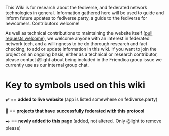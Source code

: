 This Wiki is for research about the fediverse, and federated network technologies in general. Information gathered here will be used to guide and inform future updates to fediverse.party, a guide to the fediverse for newcomers. Contributors welcome!

As well as technical contributions to maintaining the website itself ([pull requests welcome](https://git.feneas.org/feneas/fediverse/blob/master/CONTRIBUTING.md)), we welcome anyone with an interest in federated network tech, and a willingness to be do thorough research and fact checking, to add or update information in this wiki. If you want to join the project on an ongoing basis, either as a technical or research contributor, please contact @light about being included in the Friendica group issue we currently use as our internal group chat.

# Key to symbols used on this wiki

:heavy_check_mark: == **added to live website** (app is listed somewhere on fediverse.party)

:tada: == **projects that have successfully federated with this protocol**

:black_nib: == **newly added to this page** (added, not altered. Only @light to remove please)